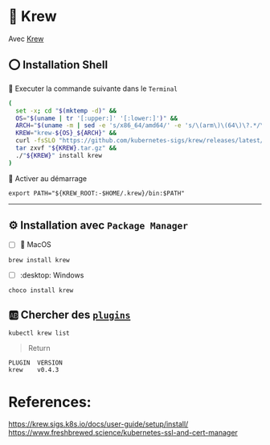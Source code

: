 # :ice_cube: Krew

Avec [Krew](https://krew.sigs.k8s.io/)

## :o: Installation Shell

:round_pushpin: Executer la commande suivante dans le `Terminal`

```bash
(
  set -x; cd "$(mktemp -d)" &&
  OS="$(uname | tr '[:upper:]' '[:lower:]')" &&
  ARCH="$(uname -m | sed -e 's/x86_64/amd64/' -e 's/\(arm\)\(64\)\?.*/\1\2/' -e 's/aarch64$/arm64/')" &&
  KREW="krew-${OS}_${ARCH}" &&
  curl -fsSLO "https://github.com/kubernetes-sigs/krew/releases/latest/download/${KREW}.tar.gz" &&
  tar zxvf "${KREW}.tar.gz" &&
  ./"${KREW}" install krew
)
```

:round_pushpin: Activer au démarrage

```
export PATH="${KREW_ROOT:-$HOME/.krew}/bin:$PATH"
```

<hr/>


## :gear: Installation avec `Package Manager`

- [ ] :apple: MacOS 

```
brew install krew
```

- [ ] :desktop: Windows 

```
choco install krew
```

## :ab: Chercher des [`plugins`](https://krew.sigs.k8s.io/plugins/)

```
kubectl krew list 
```
> Return
```
PLUGIN  VERSION
krew    v0.4.3
```

# References:
https://krew.sigs.k8s.io/docs/user-guide/setup/install/
https://www.freshbrewed.science/kubernetes-ssl-and-cert-manager
